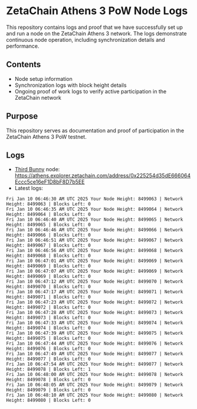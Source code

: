 # ZetaChain Athens 3 PoW Node Logs
This repository contains logs and proof that we have successfully set up and run a node on the ZetaChain Athens 3 network. The logs demonstrate continuous node operation, including synchronization details and performance.

## Contents
- Node setup information
- Synchronization logs with block height details
- Ongoing proof of work logs to verify active participation in the ZetaChain network

## Purpose
This repository serves as documentation and proof of participation in the ZetaChain Athens 3 PoW testnet.

## Logs

- [Third Bunny](https://thirdbunny.xyz/) node: https://athens.explorer.zetachain.com/address/0x225254d35dE666064Eccc5ce16eF1D8bF8D7b5EE
- Latest logs:
```
Fri Jan 10 06:46:30 AM UTC 2025 Your Node Height: 8499063 | Network Height: 8499063 | Blocks Left: 0
Fri Jan 10 06:46:35 AM UTC 2025 Your Node Height: 8499064 | Network Height: 8499064 | Blocks Left: 0
Fri Jan 10 06:46:40 AM UTC 2025 Your Node Height: 8499065 | Network Height: 8499065 | Blocks Left: 0
Fri Jan 10 06:46:46 AM UTC 2025 Your Node Height: 8499066 | Network Height: 8499066 | Blocks Left: 0
Fri Jan 10 06:46:51 AM UTC 2025 Your Node Height: 8499067 | Network Height: 8499067 | Blocks Left: 0
Fri Jan 10 06:46:56 AM UTC 2025 Your Node Height: 8499068 | Network Height: 8499068 | Blocks Left: 0
Fri Jan 10 06:47:01 AM UTC 2025 Your Node Height: 8499069 | Network Height: 8499069 | Blocks Left: 0
Fri Jan 10 06:47:07 AM UTC 2025 Your Node Height: 8499069 | Network Height: 8499069 | Blocks Left: 0
Fri Jan 10 06:47:12 AM UTC 2025 Your Node Height: 8499070 | Network Height: 8499070 | Blocks Left: 0
Fri Jan 10 06:47:17 AM UTC 2025 Your Node Height: 8499071 | Network Height: 8499071 | Blocks Left: 0
Fri Jan 10 06:47:23 AM UTC 2025 Your Node Height: 8499072 | Network Height: 8499072 | Blocks Left: 0
Fri Jan 10 06:47:28 AM UTC 2025 Your Node Height: 8499073 | Network Height: 8499073 | Blocks Left: 0
Fri Jan 10 06:47:33 AM UTC 2025 Your Node Height: 8499074 | Network Height: 8499074 | Blocks Left: 0
Fri Jan 10 06:47:39 AM UTC 2025 Your Node Height: 8499075 | Network Height: 8499075 | Blocks Left: 0
Fri Jan 10 06:47:44 AM UTC 2025 Your Node Height: 8499076 | Network Height: 8499076 | Blocks Left: 0
Fri Jan 10 06:47:49 AM UTC 2025 Your Node Height: 8499077 | Network Height: 8499077 | Blocks Left: 0
Fri Jan 10 06:47:54 AM UTC 2025 Your Node Height: 8499077 | Network Height: 8499078 | Blocks Left: 1
Fri Jan 10 06:48:00 AM UTC 2025 Your Node Height: 8499078 | Network Height: 8499078 | Blocks Left: 0
Fri Jan 10 06:48:05 AM UTC 2025 Your Node Height: 8499079 | Network Height: 8499079 | Blocks Left: 0
Fri Jan 10 06:48:10 AM UTC 2025 Your Node Height: 8499080 | Network Height: 8499080 | Blocks Left: 0
```
